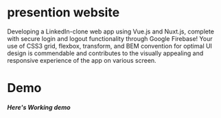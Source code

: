 
# presention website


Developing a LinkedIn-clone web app using Vue.js and Nuxt.js, complete with secure login and logout functionality through Google Firebase! Your use of CSS3 grid, flexbox, transform, and BEM convention for optimal UI design is commendable and contributes to the visually appealing and responsive experience of the app on various screen.

# Demo

##### Here's Working demo


